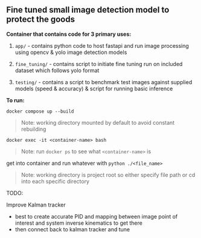 **Fine tuned small image detection model to protect the goods**
-
  

**Container that contains code for 3 primary uses:**

1)  `app/` - contains python code to host fastapi and run image processing using opencv & yolo image detection models

  

2)  `fine_tuning/` - contains script to initiate fine tuning run on included dataset which follows yolo format

  

3)  `testing/` - contains a script to benchmark test images against supplied models (speed & accuracy) & script for running basic inference

  
  

**To run:**

  

`docker compose up --build`

> Note: working directory mounted by default to avoid constant rebuilding

  

`docker exec -it <container-name> bash`

> Note: run `docker ps` to see what `<container-name>` is

  

get into container and run whatever with `python ./<file_name>`

> Note: working directory is project root so either specify file path or cd into each specific directory


TODO:

Improve Kalman tracker
- best to create accurate PID and mapping between image point of interest and system inverse kinematics to get there
- then connect back to kalman tracker and tune
